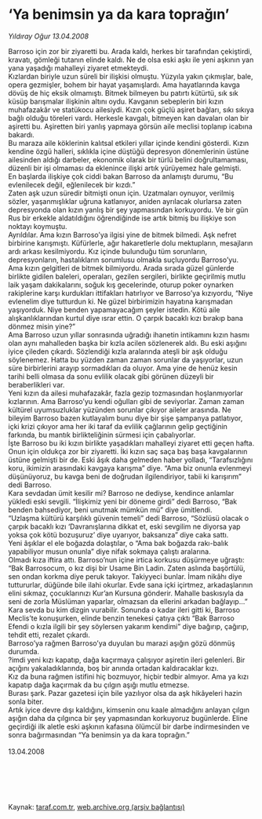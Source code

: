 # ‘Ya benimsin ya da kara toprağın’

*Yıldıray Oğur 13.04.2008*

<div class="taraf_structure_2col_1zq">
<div class="margen_n">



 <p>Barroso için zor bir ziyaretti bu. Arada kaldı, herkes bir tarafından çekiştirdi, kravatı, gömleği tutanın elinde kaldı. Ne de olsa eski aşkı ile yeni aşkının yan yana yaşadığı mahalleyi ziyaret etmekteydi.<br/>
Kızlardan biriyle uzun süreli bir ilişkisi olmuştu. Yüzyıla yakın çıkmışlar, bale, opera gezmişler, bohem bir hayat yaşamışlardı. Ama hayatlarında kavga dövüş de hiç eksik olmamıştı. Bitmek bilmeyen bu patırtı kütürtü, sık sık küsüp barışmalar ilişkinin altını oydu. Kavganın sebeplerin biri kızın muhafazakâr ve statükocu ailesiydi. Kızın çok güçlü aşiret bağları, sıkı sıkıya bağlı olduğu töreleri vardı. Herkesle kavgalı, bitmeyen kan davaları olan bir aşiretti bu. Aşiretten biri yanlış yapmaya görsün aile meclisi toplanıp icabına bakardı. <br/>
Bu maraza aile köklerinin kalıtsal etkileri yıllar içinde kendini gösterdi. Kızın kendine özgü halleri, sıklıkla içine düştüğü depresyon dönemlerinin üstüne ailesinden aldığı darbeler, ekonomik olarak bir türlü belini doğrultamaması, düzenli bir işi olmaması da eklenince ilişki artık yürüyemez hale gelmişti.<br/>
En başlarda ilişkiye çok ciddi bakan Barroso da anlamıştı durumu, “Bu evlenilecek değil, eğlenilecek bir kızdı.” <br/>
Zaten aşk uzun süredir bitmişti onun için. Uzatmaları oynuyor, verilmiş sözler, yaşanmışlıklar uğruna katlanıyor, aniden ayrılacak olurlarsa zaten depresyonda olan kızın yanlış bir şey yapmasından korkuyordu. Ve bir gün Rus bir erkekle aldatıldığını öğrendiğinde ise artık bitmiş bu ilişkiye son noktayı koymuştu.<br/>
Ayrıldılar. Ama kızın Barroso’ya ilgisi yine de bitmek bilmedi. Aşk nefret birbirine karışmıştı. Küfürlerle, ağır hakaretlerle dolu mektupların, mesajların ardı arkası kesilmiyordu. Kız içinde bulunduğu tüm sorunların, depresyonların, hastalıkların sorumlusu olmakla suçluyordu Barroso’yu.<br/>
Ama kızın gelgitleri de bitmek bilmiyordu. Arada sırada güzel günlerde birlikte gidilen baleleri, operaları, gezilen sergileri, birlikte geçirilmiş mutlu laik yaşam dakikalarını, soğuk kış gecelerinde, oturup poker oynarken rakiplerine karşı kurdukları ittifakları hatırlıyor ve Barroso’ya kızıyordu, “Niye evlenelim diye tutturdun ki. Ne güzel birbirimizin hayatına karışmadan yaşıyorduk. Niye benden yapamayacağım şeyler istedin. Kötü aile alışkanlıklarından kurtul diye ısrar ettin. O çarpık bacaklı kızı bırakıp bana dönmez misin yine?”<br/>
Ama Barroso uzun yıllar sonrasında uğradığı ihanetin intikamını kızın hasmı olan aynı mahalleden başka bir kızla acilen sözlenerek aldı. Bu eski aşığını iyice çileden çıkardı. Sözlendiği kızla aralarında ateşli bir aşk olduğu söylenemez. Hatta bu yüzden zaman zaman sorunlar da yaşıyorlar, uzun süre birbirlerini arayıp sormadıkları da oluyor. Ama yine de henüz kesin tarihi belli olmasa da sonu evlilik olacak gibi görünen düzeyli bir beraberlikleri var. <br/>
Yeni kızın da ailesi muhafazakâr, fazla gezip tozmasından hoşlanmıyorlar kızlarının. Ama Barroso’yu kendi oğulları gibi de seviyorlar. Zaman zaman kültürel uyumsuzluklar yüzünden sorunlar çıkıyor aileler arasında. Ne bileyim Barroso bazen kutlayalım bunu diye bir şişe şampanya patlatıyor, içki krizi çıkıyor ama her iki taraf da evlilik çağlarının gelip geçtiğinin farkında, bu mantık birlikteliğinin sürmesi için çabalıyorlar. <br/>
İşte Barroso bu iki kızın birlikte yaşadıkları mahalleyi ziyaret etti geçen hafta. Onun için oldukça zor bir ziyaretti. İki kızın saç saça baş başa kavgalarının üstüne gelmişti bir de. Eski âşık daha gelmeden haber yolladı, “Tarafsızlığını koru, ikimizin arasındaki kavgaya karışma” diye. “Ama biz onunla evlenmeyi düşünüyoruz, bu kavga beni de doğrudan ilgilendiriyor, tabii ki karışırım” dedi Barroso. <br/>
Kara sevdadan ümit kesilir mi? Barroso ne dediyse, kendince anlamlar yükledi eski sevgili. “İlişkimiz yeni bir döneme girdi” dedi Barroso, “Bak benden bahsediyor, beni unutmak mümkün mü” diye ümitlendi. <br/>
“Uzlaşma kültürü karşılıklı güvenin temeli” dedi Barroso, “Sözlüsü olacak o çarpık bacaklı kızı ‘Davranışlarına dikkat et, eski sevgilim ne diyorsa yap yoksa çok kötü bozuşuruz’ diye uyarıyor, baksanıza” diye caka sattı. <br/>
Yeni âşıklar el ele boğazda dolaştılar, o “Ama bak boğazda rakı-balık yapabiliyor musun onunla” diye nifak sokmaya çalıştı aralarına. <br/>
Olmadı kıza iftira attı. Barroso’nun içine irtica korkusu düşürmeye uğraştı: “Bak Barrosocum, o kız dişi bir Usame Bin Ladin. Zaten aslında başörtülü, sen ondan korkma diye peruk takıyor. Takiyyeci bunlar. İmam nikâhı diye tuttururlar, düğünde bile ilahi okurlar. Evde sana içki içirtmez, arkadaşlarının elini sıkmaz, çocuklarınızı Kur’an Kursuna gönderir. Mahalle baskısıyla da seni de zorla Müslüman yaparlar, olmazsan da ellerini arkadan bağlayıp…”<br/>
Kara sevda bu kim dizgin vurabilir. Sonunda o kadar ileri gitti ki, Barroso Meclis’te konuşurken, elinde benzin tenekesi çatıya çıktı “Bak Barroso Efendi o kızla ilgili bir şey söylersen yakarım kendimi” diye bağırıp, çağırıp, tehdit etti, rezalet çıkardı.<br/>
Barroso’ya rağmen Barroso’ya duyulan bu marazi aşığın gözü dönmüş durumda. <br/>
?imdi yeni kızı kapatıp, dağa kaçırmaya çalışıyor aşiretin ileri gelenleri. Bir açığını yakaladıklarında, boş bir anında ortadan kaldıracaklar kızı. <br/>
Kız da buna rağmen istifini hiç bozmuyor, hiçbir tedbir almıyor. Ama ya kızı kapatıp dağa kaçırmak da bu çılgın aşığı mutlu etmezse. <br/>
Burası şark. Pazar gazetesi için bile yazılıyor olsa da aşk hikâyeleri hazin sonla biter. <br/>
Artık iyice devre dışı kaldığını, kimsenin onu kaale almadığını anlayan çılgın aşığın daha da çılgınca bir şey yapmasından korkuyoruz bugünlerde. Eline geçirdiği ilk aletle eski aşkının kafasına ölümcül bir darbe indirmesinden ve sonra bağırmasından “Ya benimsin ya da kara toprağın.” <br/>
<br/>
13.04.2008</p>
<br/>
<br/>
<br/>



<br/>


<div id="taraf_not">
</div>

</div>


</div>

Kaynak: [taraf.com.tr](http://www.taraf.com.tr:80/makale/386.htm), [web.archive.org (arşiv bağlantısı)](http://web.archive.org/web/20090913021253/http://www.taraf.com.tr:80/makale/386.htm)
